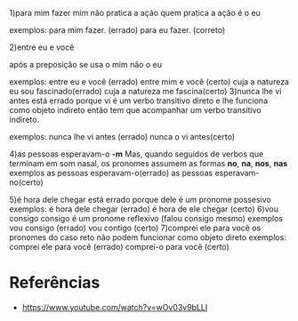 
1)para mim fazer
mim não pratica a ação quem pratica a ação é o eu

exemplos:
	para mim fazer. (errado)
	para eu fazer. (correto)

2)entre eu e você

após a preposição se usa o mim não o eu

exemplos:
	entre eu e você (errado)
	entre mim e você (certo)
	cuja a natureza eu sou fascinado(errado)
	cuja a natureza me fascina(certo)
3)nunca lhe vi antes
está errado porque vi é um verbo transitivo direto e lhe funciona como objeto indireto então tem que acompanhar um verbo transitivo indireto.

exemplos:
	nunca lhe vi antes (errado)
	nunca o vi antes(certo)
	
4)as pessoas esperavam-o
 **-m** Mas, quando seguidos de verbos que terminam em som nasal, os pronomes assumem as formas **no**, **na**, **nos**, **nas**
exemplos
	as pessoas esperavam-o(errado)
	as pessoas esperavam-no(certo)
	
5)é hora dele chegar
está errado porque dele é um pronome possesivo
exemplos:
	é hora dele chegar (errado)
    é hora de ele chegar (certo)
6)vou consigo
consigo é um pronome reflexivo (falou consigo mesmo)
exemplos
	vou consigo (errado)
	vou contigo (certo)
7)comprei ele para você
os pronomes do caso reto não podem funcionar como objeto direto
exemplos:
	comprei ele para você (errado)
	comprei-o para você (certo)
# Referências
- https://www.youtube.com/watch?v=wOv03v9bLLI